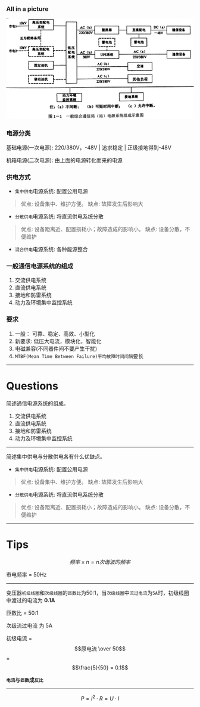 ### All in a picture

![](/assets/communication_power_system.jpg)

### 电源分类

基础电源(一次电源): 220/380V，-48V | 追求稳定 | 正级接地得到-48V

机箱电源(二次电源): 由上面的电源转化而来的电源

### 供电方式

* `集中供电`电源系统: 配置公用电源
> 优点: 设备集中、维护方便。
> 缺点: 故障发生后影响大

* `分散供电`电源系统: 将直流供电系统分散
> 优点: 设备距离近、配置损耗小；故障造成的影响小。
> 缺点: 设备分散，不便维护

* `混合供电`电源系统: 各种能源整合

### 一般通信电源系统的组成

1. 交流供电系统
2. 直流供电系统
3. 接地和防雷系统
4. 动力及环境集中监控系统


### 要求

1. 一般： 可靠、稳定、高效、小型化
2. 新要求: 低压大电流，模块化，智能化
3. 电磁兼容(不同器件间不要产生干扰)
4. `MTBF(Mean Time Between Failure)平均故障时间间隔`要长

___

# Questions

简述通信电源系统的组成。

1. 交流供电系统
2. 直流供电系统
3. 接地和防雷系统
4. 动力及环境集中监控系统

___

简述集中供电与分散供电各有什么优缺点。

* `集中供电`电源系统: 配置公用电源
> 优点: 设备集中、维护方便。
> 缺点: 故障发生后影响大

* `分散供电`电源系统: 将直流供电系统分散
> 优点: 设备距离近、配置损耗小；故障造成的影响小。
> 缺点: 设备分散，不便维护

___

# Tips

$$频率 \times n = n 次谐波的频率$$

市电频率 = 50Hz
___

变压器`初级线圈`和`次级线圈`的`匝数比`为50:1，当`次级线圈`中`流过电流`为`5A`时，初级线圈中渡过的电流为 **0.1A**

匝数比 = 50:1

次级流过电流 为 5A

初级电流 = $$原电流 \over 50$$ = $$\frac{5}{50} = 0.1$$

**`电流`与`匝数`成`反比`**
___

$$ P = I^2 \cdot R = U \cdot I $$
